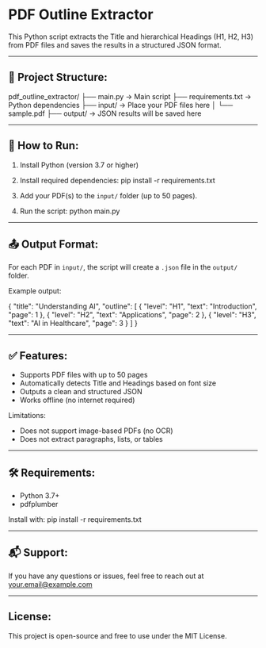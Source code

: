 PDF Outline Extractor
=====================

This Python script extracts the Title and hierarchical Headings (H1, H2, H3) from PDF files and saves the results in a structured JSON format.

-----------------------
📁 Project Structure:
-----------------------

pdf_outline_extractor/
├── main.py               -> Main script
├── requirements.txt      -> Python dependencies
├── input/                -> Place your PDF files here
│   └── sample.pdf
├── output/               -> JSON results will be saved here

-----------------------
🚀 How to Run:
-----------------------

1. Install Python (version 3.7 or higher)

2. Install required dependencies:
   pip install -r requirements.txt

3. Add your PDF(s) to the `input/` folder (up to 50 pages).

4. Run the script:
   python main.py

-----------------------
📤 Output Format:
-----------------------

For each PDF in `input/`, the script will create a `.json` file in the `output/` folder.

Example output:

{
  "title": "Understanding AI",
  "outline": [
    { "level": "H1", "text": "Introduction", "page": 1 },
    { "level": "H2", "text": "Applications", "page": 2 },
    { "level": "H3", "text": "AI in Healthcare", "page": 3 }
  ]
}

-----------------------
✅ Features:
-----------------------

- Supports PDF files with up to 50 pages
- Automatically detects Title and Headings based on font size
- Outputs a clean and structured JSON
- Works offline (no internet required)

Limitations:
- Does not support image-based PDFs (no OCR)
- Does not extract paragraphs, lists, or tables

-----------------------
🛠 Requirements:
-----------------------

- Python 3.7+
- pdfplumber

Install with:
pip install -r requirements.txt

-----------------------
📬 Support:
-----------------------

If you have any questions or issues, feel free to reach out at your.email@example.com

-----------------------
License:
-----------------------

This project is open-source and free to use under the MIT License.
